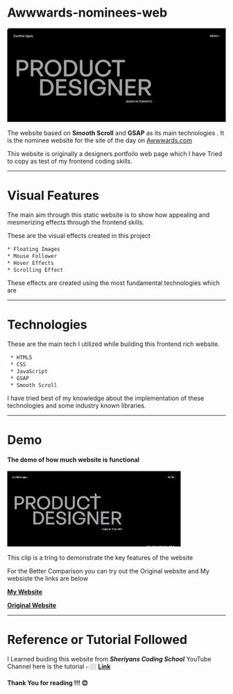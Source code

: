 # Awwwards-nominees-web


![Alt text](<Screenshot 2023-12-20 001443-1.png>)


The website based on **Smooth Scroll** and **GSAP** as its main technologies . It is the nominee website for the site of the day on [Awwwards.com](https://www.awwwards.com/)

This website is originally a designers portfoilo web page which I have Tried to copy as test of my frontend coding skills.

---------------------------------------

# Visual Features

The main aim through this static website is to show how appealing and mesmerizing effects through the frontend skills.

These are the visual effects created in this project

    * Floating Images
    * Mouse Follower
    * Hover Effects
    * Scrolling Effect

These effects are created using the most fundamental technologies which are 

---------------------------------------

# Technologies

 These are the main tech I utilized while building this frontend rich website.

     * HTML5
     * CSS
     * JavaScript
     * GSAP
     * Smooth Scroll

I have tried best of my knowledge about the implementation of these technologies and some industry known libraries.

---------------------------------------

# Demo

#### The demo of how much website is functional

![Alt text](<Recording 2023-09-29 230358-1.gif>)

This clip is a tring to demonstrate the key features of the website

For the Better Comparison you can try out the Original website and My websiste the links are below

[**My Website**](https://ratnesh003.github.io/awwwards-nominees-web/)

[**Original Website**](https://cynthiaugwu.com/)

---------------------------------------

# Reference or Tutorial Followed

I Learned buiding this website from _**Sheriyans Coding School**_ YouTube Channel here is the tutorial 👉🏼 [**Link**](https://youtu.be/InvSEpJUXu4?si=QoV12XsVFYYGd9wu)


#### Thank You for reading !!! 😊
